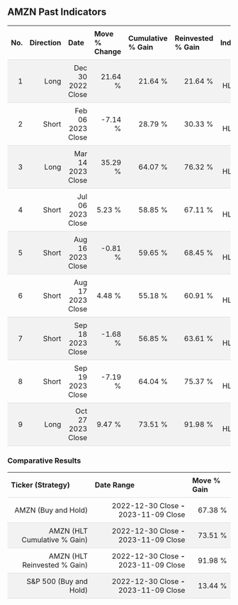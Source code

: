 
<style>
.hits {
            border-collapse: collapse;
            width: 100%;
        }
        .hits th, td {
            padding: 8px;
            border-bottom: 1px solid #ddd;
        }
        
        .hits td {text-align: right;}
        .hits th {text-align: left;}
        
        .hits tr:nth-child(even) {
            background-color: #f2f2f2;
        }
        
        .chartCol {
            width: 50%;
            float: left;
            padding: 20px;
        }  
</style>
    
<br>

## AMZN Past Indicators

<table class="hits">
    <tr>
        <th>No.</th>
        <th>Direction</th>
        <th>Date</th>
        <th>Move % Change</th>
        <th>Cumulative % Gain</th>
        <th>Reinvested % Gain</th>
        <th>Indicator</th>
      </tr>
    <tr>
        <td>1</td>
        <td>Long</td>
        <td>Dec 30 2022 Close</td>
        <td>21.64 %</td>
        <td>21.64 %</td>
        <td>21.64 %</td>
        <td>Long HLT 345</td>
    </tr>
    <tr>
        <td>2</td>
        <td>Short</td>
        <td>Feb 06 2023 Close</td>
        <td>-7.14 %</td>
        <td>28.79 %</td>
        <td>30.33 %</td>
        <td>Short HLT 344</td>
    </tr>
    <tr>
        <td>3</td>
        <td>Long</td>
        <td>Mar 14 2023 Close</td>
        <td>35.29 %</td>
        <td>64.07 %</td>
        <td>76.32 %</td>
        <td>Long HLT 315</td>
    </tr>
    <tr>
        <td>4</td>
        <td>Short</td>
        <td>Jul 06 2023 Close</td>
        <td>5.23 %</td>
        <td>58.85 %</td>
        <td>67.11 %</td>
        <td>Short HLT 315</td>
    </tr>
    <tr>
        <td>5</td>
        <td>Short</td>
        <td>Aug 16 2023 Close</td>
        <td>-0.81 %</td>
        <td>59.65 %</td>
        <td>68.45 %</td>
        <td>Short HLT 302</td>
    </tr>
    <tr>
        <td>6</td>
        <td>Short</td>
        <td>Aug 17 2023 Close</td>
        <td>4.48 %</td>
        <td>55.18 %</td>
        <td>60.91 %</td>
        <td>Short HLT 304</td>
    </tr>
    <tr>
        <td>7</td>
        <td>Short</td>
        <td>Sep 18 2023 Close</td>
        <td>-1.68 %</td>
        <td>56.85 %</td>
        <td>63.61 %</td>
        <td>Short HLT 345</td>
    </tr>
    <tr>
        <td>8</td>
        <td>Short</td>
        <td>Sep 19 2023 Close</td>
        <td>-7.19 %</td>
        <td>64.04 %</td>
        <td>75.37 %</td>
        <td>Short HLT 304</td>
    </tr>
    <tr>
        <td>9</td>
        <td>Long</td>
        <td>Oct 27 2023 Close</td>
        <td>9.47 %</td>
        <td>73.51 %</td>
        <td>91.98 %</td>
        <td>Long HLT 361</td>
    </tr>
    
</table>

### Comparative Results

<table class="hits">
    <thead>
        <th>Ticker (Strategy)</th>
        <th>Date Range</th>
        <th>Move % Gain</th>
    </thead>
    <tbody>
        <tr>
            <td>AMZN (Buy and Hold)</td>
            <td>2022-12-30 Close <b>-</b> 2023-11-09 Close</td>
            <td>67.38 %</td>
        </tr>
        <tr>
            <td>AMZN (HLT Cumulative % Gain)</td>
            <td>2022-12-30 Close <b>-</b> 2023-11-09 Close</td>
            <td>73.51 %</td>
        </tr>
        <tr>
            <td>AMZN (HLT Reinvested % Gain)</td>
            <td>2022-12-30 Close <b>-</b> 2023-11-09 Close</td>
            <td>91.98 %</td>
        </tr>
        <tr>
            <td>S&P 500 (Buy and Hold)</td>
            <td>2022-12-30 Close <b>-</b> 2023-11-09 Close</td>
            <td>13.44 %</td>
        </tr>
    </tbody>
</table>
<br>
<br>